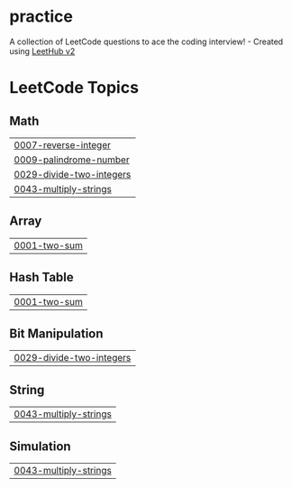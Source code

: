 # practice
A collection of LeetCode questions to ace the coding interview! - Created using [LeetHub v2](https://github.com/arunbhardwaj/LeetHub-2.0)

<!---LeetCode Topics Start-->
# LeetCode Topics
## Math
|  |
| ------- |
| [0007-reverse-integer](https://github.com/sowmiya5-V/practice/tree/master/0007-reverse-integer) |
| [0009-palindrome-number](https://github.com/sowmiya5-V/practice/tree/master/0009-palindrome-number) |
| [0029-divide-two-integers](https://github.com/sowmiya5-V/practice/tree/master/0029-divide-two-integers) |
| [0043-multiply-strings](https://github.com/sowmiya5-V/practice/tree/master/0043-multiply-strings) |
## Array
|  |
| ------- |
| [0001-two-sum](https://github.com/sowmiya5-V/practice/tree/master/0001-two-sum) |
## Hash Table
|  |
| ------- |
| [0001-two-sum](https://github.com/sowmiya5-V/practice/tree/master/0001-two-sum) |
## Bit Manipulation
|  |
| ------- |
| [0029-divide-two-integers](https://github.com/sowmiya5-V/practice/tree/master/0029-divide-two-integers) |
## String
|  |
| ------- |
| [0043-multiply-strings](https://github.com/sowmiya5-V/practice/tree/master/0043-multiply-strings) |
## Simulation
|  |
| ------- |
| [0043-multiply-strings](https://github.com/sowmiya5-V/practice/tree/master/0043-multiply-strings) |
<!---LeetCode Topics End-->